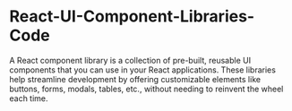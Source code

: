 # React-UI-Component-Libraries-Code

A React component library is a collection of pre-built, reusable UI components that you can use in your React applications. These libraries help streamline development by offering customizable elements like buttons, forms, modals, tables, etc., without needing to reinvent the wheel each time.
